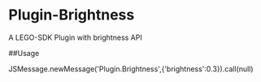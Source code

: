 # Plugin-Brightness
A LEGO-SDK Plugin with brightness API

##Usage

JSMessage.newMessage('Plugin.Brightness',{'brightness':0.3}).call(null)
